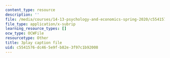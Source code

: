 ```yaml
---
content_type: resource
description: ''
file: /media/courses/14-13-psychology-and-economics-spring-2020/c5541576dc465e9fb82e3f97c1b92008_UbRlSqmN4uM.vtt
file_type: application/x-subrip
learning_resource_types: []
ocw_type: OCWFile
resourcetype: Other
title: 3play caption file
uid: c5541576-dc46-5e9f-b82e-3f97c1b92008
---
```

